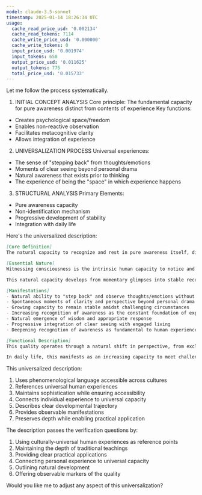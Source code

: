 ```yaml
---
model: claude-3.5-sonnet
timestamp: 2025-01-14 18:26:34 UTC
usage:
  cache_read_price_usd: '0.002134'
  cache_read_tokens: 7114
  cache_write_price_usd: '0.000000'
  cache_write_tokens: 0
  input_price_usd: '0.001974'
  input_tokens: 658
  output_price_usd: '0.011625'
  output_tokens: 775
  total_price_usd: '0.015733'
---
```


Let me follow the process systematically.

1. INITIAL CONCEPT ANALYSIS
Core principle: The fundamental capacity for pure awareness distinct from contents of experience
Key functions: 
- Creates psychological space/freedom
- Enables non-reactive observation
- Facilitates metacognitive clarity
- Allows integration of experience

2. UNIVERSALIZATION PROCESS
Universal experiences:
- The sense of "stepping back" from thoughts/emotions
- Moments of clear seeing beyond personal drama
- Natural awareness that exists prior to thinking
- The experience of being the "space" in which experience happens

3. STRUCTURAL ANALYSIS
Primary Elements:
- Pure awareness capacity
- Non-identification mechanism
- Progressive development of stability
- Integration with daily life

Here's the universalized description:

```markdown
[Core Definition]
The natural capacity to recognize and rest in pure awareness itself, distinct from the contents of experience. This fundamental human ability allows clear observation of thoughts, emotions, and sensations without becoming entangled in them, creating space for wisdom and freedom in daily life.

[Essential Nature]
Witnessing consciousness is the intrinsic human capacity to notice and rest in the aware space within which all experience occurs. Like a mirror that perfectly reflects without being affected by the images it shows, this quality allows us to fully experience life while maintaining clarity and spaciousness. It is not about disconnection or detachment, but rather about discovering an inherent foundation of peace and clarity that exists prior to and throughout all experience.

This natural capacity develops from momentary glimpses into stable recognition, progressively revealing the possibility of being fully engaged with life while remaining grounded in undisturbed awareness.

[Manifestations]
- Natural ability to "step back" and observe thoughts/emotions without being overwhelmed
- Spontaneous moments of clarity and perspective beyond personal drama
- Growing capacity to remain stable amidst challenging circumstances
- Increasing recognition of awareness as the constant foundation of experience
- Natural emergence of wisdom and appropriate response
- Progressive integration of clear seeing with engaged living
- Deepening recognition of awareness as fundamental to human experience

[Functional Description]
This quality operates through a natural shift in perspective, from exclusive identification with the contents of experience to recognition of the aware space in which experience occurs. Like discovering that you are the sky rather than the weather, this shift reveals an inherent freedom and clarity that was always present but overlooked. As this recognition stabilizes, it creates a foundation for wise action and genuine peace that doesn't depend on controlling or fixing experience.

In daily life, this manifests as an increasing capacity to meet challenges with clarity and wisdom rather than reactive patterns. It enables full participation in life while maintaining inner freedom and perspective. This naturally reduces suffering and enables more skillful navigation of relationships, work, and all aspects of human experience. Rather than creating distance, it allows for deeper, more authentic engagement with life.
```

This universalized description:
1. Uses phenomenological language accessible across cultures
2. References universal human experiences
3. Maintains sophistication while ensuring accessibility
4. Connects individual experience to universal capacity
5. Describes clear developmental trajectory
6. Provides observable manifestations
7. Preserves depth while enabling practical application

The description passes the verification questions by:
1. Using culturally-universal human experiences as reference points
2. Maintaining the depth of traditional teachings
3. Providing clear practical applications
4. Connecting personal experience to universal capacity
5. Outlining natural development
6. Offering observable markers of the quality

Would you like me to adjust any aspect of this universalization?